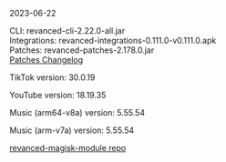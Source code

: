 2023-06-22
  
CLI: revanced-cli-2.22.0-all.jar  
Integrations: revanced-integrations-0.111.0-v0.111.0.apk  
Patches: revanced-patches-2.178.0.jar  
[Patches Changelog](https://github.com/revanced/revanced-patches/releases/tag/v2.178.0)  

TikTok version: 30.0.19  

YouTube version: 18.19.35  

Music (arm64-v8a) version: 5.55.54  

Music (arm-v7a) version: 5.55.54  

[revanced-magisk-module repo](https://github.com/j-hc/revanced-magisk-module)
